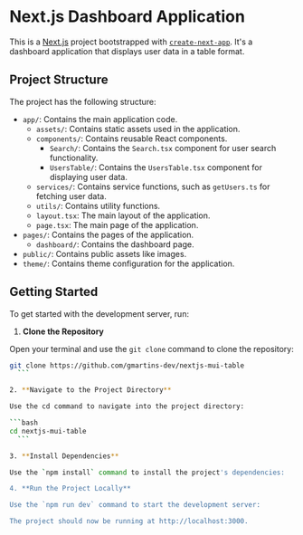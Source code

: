 # Next.js Dashboard Application

This is a [Next.js](https://nextjs.org/) project bootstrapped with [`create-next-app`](https://github.com/vercel/next.js/tree/canary/packages/create-next-app). It's a dashboard application that displays user data in a table format.

## Project Structure

The project has the following structure:

- `app/`: Contains the main application code.
  - `assets/`: Contains static assets used in the application.
  - `components/`: Contains reusable React components.
    - `Search/`: Contains the `Search.tsx` component for user search functionality.
    - `UsersTable/`: Contains the `UsersTable.tsx` component for displaying user data.
  - `services/`: Contains service functions, such as `getUsers.ts` for fetching user data.
  - `utils/`: Contains utility functions.
  - `layout.tsx`: The main layout of the application.
  - `page.tsx`: The main page of the application.
- `pages/`: Contains the pages of the application.
  - `dashboard/`: Contains the dashboard page.
- `public/`: Contains public assets like images.
- `theme/`: Contains theme configuration for the application.

## Getting Started

To get started with the development server, run:

1. **Clone the Repository**

Open your terminal and use the `git clone` command to clone the repository:

  ```bash
  git clone https://github.com/gmartins-dev/nextjs-mui-table
    ```

2. **Navigate to the Project Directory**

Use the cd command to navigate into the project directory:

  ```bash
  cd nextjs-mui-table
    ```

3. **Install Dependencies**

Use the `npm install` command to install the project's dependencies:

4. **Run the Project Locally**

Use the `npm run dev` command to start the development server:

The project should now be running at http://localhost:3000.
